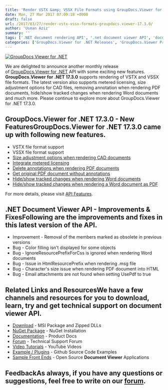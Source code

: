 ```yaml
---
title: 'Render VSTX &amp; VSSX File Formats using GroupDocs.Viewer for .NET 17.3.0'
date: Mon, 27 Mar 2017 07:09:18 +0000
draft: false
url: /2017/03/27/render-vstx-vssx-formats-groupdocs.viewer-17.3.0/
author: 'Usman Aziz'
summary: ''
tags: ['.NET document rendering API', '.net document viewer API', 'document viewer API for .net', ]
categories: ['GroupDocs.Viewer for .NET Releases', 'GroupDocs.Viewer Product Family']
---
```


[![GroupDocs Viewer for .NET](https://blog.groupdocs.com/wp-content/uploads/sites/4/2016/11/groupdocs-viewer-net.png)](http://groupdocs.com/dot-net/document-viewer-library)

We are delighted to announce another monthly release of [GroupDocs.Viewer for .NET](https://www.groupdocs.com/products/viewer/net) API with some exciting new features. **GroupDocs.Viewer** **for** **.NET 17.3.0** supports rendering of VSTX and VSSX file formats. The latest version also supports metered licensing, size adjustment options for CAD files, removing annotation when rendering PDF documents, hide/show tracked changes when rendering Word documents and much more. Please continue to explore more about GroupDocs.Viewer for .NET 17.3.0.

## GroupDocs.Viewer for .NET 17.3.0 - New FeaturesGroupDocs.Viewer for .NET 17.3.0 came up with following new features.

*   VSTX file format support
*   VSSX file format support
*   [Size adjustment options when rendering CAD documents](https://docs.groupdocs.com/viewer/net)
*   [Integrate metered licensing](https://docs.groupdocs.com/viewer/net)
*   [Delete annotations when rendering PDF documents](https://docs.groupdocs.com/viewer/net)
*   [Get original PDF document without annotations](https://docs.groupdocs.com/viewer/net)
*   [Hide/show tracked changes when rendering Word documents](https://docs.groupdocs.com/viewer/net)
*   [Hide/show tracked changes when rendering a Word document as PDF](https://docs.groupdocs.com/viewer/net)

For more details, please visit [API Features](https://docs.groupdocs.com/display/viewernet/Features+Overview "GroupDocs.Viewer features").

## .NET Document Viewer API - Improvements & FixesFollowing are the improvements and fixes in this latest version of the API.

*   Improvement - Removal of the members marked as obsolete in previous versions
*   Bug - Color filling isn't displayed for some objects
*   Bug - IgnoreResourcePrefixForCss is ignored when rendering Word documents
*   Bug - Issue in HtmlResourcePrefix when rendering .msg file
*   Bug - Character's size issue when rendering PDF document into HTML
*   Bug - Email attachments are not found when setting UsePdf to true

## Related Links and ResourcesWe have a few channels and resources for you to download, learn, try and get technical support on **document viewer API**.

*   [Download](http://downloads.groupdocs.com/viewer/net "Download API") - MSI Package and Zipped DLLs
*   [NuGet Package](https://www.nuget.org/packages/groupdocs-viewer-dotnet/ "Install from NuGet Package") - NuGet Installation
*   [Documentation](https://docs.groupdocs.com/viewer/net "Document Viewer API Documentation ") - Product Docs
*   [Forum](http://groupdocs.com/Community/forums/groupdocs.viewer-product-family/4/showforum.aspx "Technical Support Forum") - Technical Support Forum
*   [Video Tutorials](https://www.youtube.com/channel/UCgO8dwgI5KAsQCVegviVXYA/playlists "GroupDocs.Viewer video tutorials") - YouTube Videos
*   [Example / Plugins](https://github.com/groupdocsviewer/GroupDocs_Viewer_NET "download example project and front ends") - Github Source Code Examples
*   [Sample Front Ends](https://github.com/groupdocs-viewer/ "Open Source Document Viewer Applications") - Open Source **Document Viewer** Applications

## FeedbackAs always, if you have any questions or suggestions, feel free to write on our [forum](http://groupdocs.com/Community/forums/groupdocs.viewer-product-family/4/showforum.aspx "Technical Support Forum").




